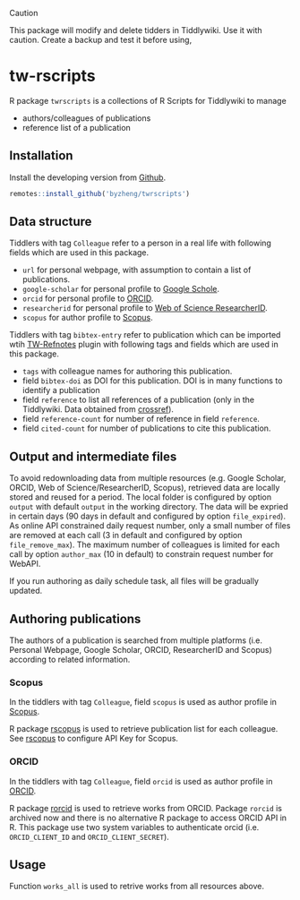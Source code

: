 
> [!CAUTION]
> This package will modify and delete tidders in Tiddlywiki. Use it with caution. 
> Create a backup and test it before using,

# tw-rscripts

R package `twrscripts` is a collections of R Scripts for Tiddlywiki to manage

* authors/colleagues of publications
* reference list of a publication

## Installation

Install the developing version from [Github](https://github.com/byzheng/twrscripts).

```r
remotes::install_github('byzheng/twrscripts')
```


## Data structure

Tiddlers with tag `Colleague` refer to a person in a real life with following fields which are used in this package.

* `url` for personal webpage, with assumption to contain a list of publications.
* `google-scholar` for personal profile to [Google Schole](https://scholar.google.com).
* `orcid` for personal profile to [ORCID](https://orcid.org/).
* `researcherid` for personal profile to [Web of Science ResearcherID](https://www.webofscience.com/wos/author/search).
* `scopus` for author profile to [Scopus](https://www.scopus.com/). 

Tiddlers with tag `bibtex-entry` refer to publication which can be imported wtih [TW-Refnotes](https://kookma.github.io/TW-Refnotes/) plugin with following tags and fields which are used 
in this package.

* `tags` with colleague names for authoring this publication.
* field `bibtex-doi` as DOI for this publication. DOI is in many functions to identify a publication
* field `reference` to list all references of a publication (only in the Tiddlywiki. Data obtained from [crossref](https://www.crossref.org/)).
* field `reference-count` for number of reference in field `reference`.
* field `cited-count` for number of publications to cite this publication.

## Output and intermediate files
To avoid redownloading data from multiple resources (e.g. Google Scholar, ORCID, Web of Science/ResearcherID, Scopus), retrieved data are locally stored and reused for a period. The local folder is configured by option `output` with default `output` in the working directory. The data will be expried in certain days (90 days in default and configured by option `file_expired`). As online API constrained daily request number, only a small number of files are removed at each call (3 in default and configured by option `file_remove_max`). The maximum number of colleagues is limited for each call by option `author_max` (10 in default) to constrain request number for WebAPI.

If you run authoring as daily schedule task, all files will be gradually updated. 

## Authoring publications

The authors of a publication is searched from multiple platforms (i.e. Personal Webpage, Google Scholar, ORCID, ResearcherID and Scopus) according to related information.

### Scopus

In the tiddlers with tag `Colleague`, field `scopus` is used as author profile in [Scopus](https://www.scopus.com/). 

R package [rscopus](https://github.com/muschellij2/rscopus) is used to retrieve publication list for each colleague. See [rscopus](https://github.com/muschellij2/rscopus) to configure API Key for Scopus.


### ORCID

In the tiddlers with tag `Colleague`, field `orcid` is used as author profile in [ORCID](https://orcid.org/). 

R package [rorcid](https://github.com/ropensci-archive/rorcid) is used to retrieve works from ORCID. Package `rorcid` is archived now and there is no alternative R package to access ORCID API in R. This package use two system variables to authenticate orcid (i.e. `ORCID_CLIENT_ID` and `ORCID_CLIENT_SECRET`).

## Usage

Function `works_all` is used to retrive works from all resources above.
